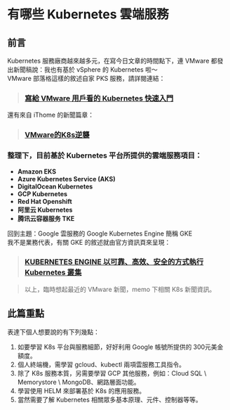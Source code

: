 # 有哪些 Kubernetes 雲端服務

## 前言

Kubernetes 服務廠商越來越多元，在寫今日文章的時間點下，連 VMware 都發出新聞稿說：我也有基於 vSphere 的 Kubernetes 啦～  
VMware 部落格這樣的敘述自家 PKS 服務，請詳閱連結：

> ### [寫給 VMware 用戶看的 Kubernetes 快速入門](https://blogs.vmware.com/vmware-taiwan/2018/07/24/%E5%AF%AB%E7%B5%A6-vmware-%E7%94%A8%E6%88%B6%E7%9C%8B%E7%9A%84-kubernetes-%E5%BF%AB%E9%80%9F%E5%85%A5%E9%96%80/)

還有來自 iThome 的新聞篇章：

> ### [VMware的K8s逆襲](https://www.ithome.com.tw/article/132904)

### 整理下，目前基於 Kubernetes 平台所提供的雲端服務項目：

* **Amazon EKS**
* **Azure Kubernetes Service \(AKS\)**
* **DigitalOcean Kubernetes**
* **GCP Kubernetes**
* **Red Hat Openshift**
* **阿里云 Kubernetes**
* **腾讯云容器服务 TKE**

回到主題：Google 雲服務的 Google Kubernetes Engine 簡稱 GKE  
我不是業務代表，有關 GKE 的敘述就由官方資訊頁來呈現：

> ### [KUBERNETES ENGINE 以可靠、高效、安全的方式執行 Kubernetes 叢集](https://cloud.google.com/kubernetes-engine/)

> 以上，臨時想起最近的 VMware 新聞，memo 下相關 K8s 新聞資訊。

## 此篇重點

表達下個人想要說的有下列幾點：

1. 如要學習 K8s 平台與服務細節，好好利用 Google 帳號所提供的 300元美金額度。
2. 個人終端機，需學習 gcloud、kubectl 兩項雲服務工具指令。
3. 除了 K8s 服務本質，另需要學習 GCP 其他服務，例如：Cloud SQL \ Memorystore \ MongoDB、網路層面功能。
4. 學習使用 HELM 來部署基於 K8s 的應用服務。
5. 當然需要了解 Kubernetes 相關眾多基本原理、元件、控制器等等。



